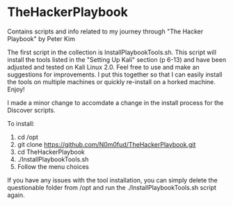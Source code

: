 # TheHackerPlaybook

Contains scripts and info related to my journey through "The Hacker Playbook" by Peter Kim

The first script in the collection is InstallPlaybookTools.sh. This script will install the tools listed in the "Setting Up Kali" section (p 6-13) and have been adjusted and tested on Kali Linux 2.0. Feel free to use and make an suggestions for improvements. I put this together so that I can easily install the tools on multiple machines or quickly re-install on a horked machine. Enjoy!

I made a minor change to accomdate a change in the install process for the Discover scripts.

To install:

1. cd /opt
2. git clone https://github.com/N0m0fud/TheHackerPlaybook.git
3. cd TheHackerPlaybook
4. ./InstallPlaybookTools.sh
5. Follow the menu choices

If you have any issues with the tool installation, you can simply delete the questionable folder from /opt and run the ./InstallPlaybookTools.sh script again.
